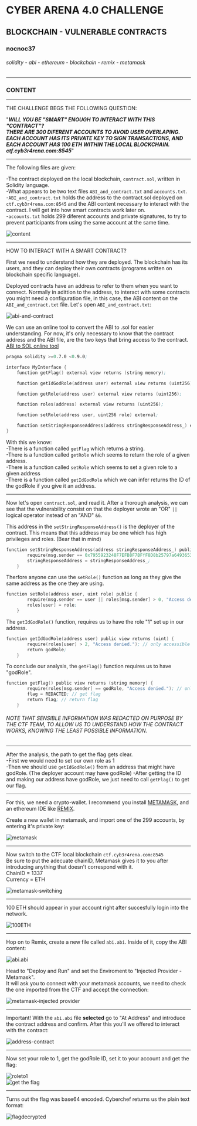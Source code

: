 # CYBER ARENA 4.0 CHALLENGE
## BLOCKCHAIN - VULNERABLE CONTRACTS
### nocnoc37
###### solidity - abi - ethereum - blockchain - remix - metamask
---
### CONTENT
---  
THE CHALLENGE BEGS THE FOLLOWING QUESTION:  

"***WILL YOU BE "SMART" ENOUGH TO INTERACT WITH THIS "CONTRACT"?***  
***THERE ARE 300 DIFERENT ACCOUNTS TO AVOID USER OVERLAPING. EACH ACCOUNT HAS ITS PRIVATE KEY TO SIGN TRANSACTIONS, AND EACH ACCOUNT HAS 100 ETH WITHIN THE LOCAL BLOCKCHAIN.***  
***ctf.cyb3r4rena.com:8545***" 

---  

The following files are given:  

-The contract deployed on the local blockchain, `contract.sol`, written in Solidity language.  
-What appears to be two text files `ABI_and_contract.txt` and `accounts.txt`.  
    -`ABI_and_contract.txt` holds the address to the contract.sol deployed on `ctf.cyb3r4rena.com:8545` and the ABI content necessary to interact with the  contract. I will get into how smart contracts work later on.  
    -`accounts.txt` holds 299 diferent accounts and private signatures, to try to prevent participants from using the same account at the same time.  

![content](https://github.com/1ocho3/CyberArena4.0/blob/main/blockchain02/readme-required/content.png?raw=true)    

---
HOW TO INTERACT WITH A SMART CONTRACT?  

First we need to understand how they are deployed. The blockchain has its users, and they can deploy their own contracts (programs written on blockchain specific language). 

Deployed contracts have an address to refer to them when you want to connect. Normally in adittion to the address, to interact with some contracts you might need a configuration file, in this case, the ABI content on the `ABI_and_contract.txt` file.
Let's open `ABI_and_contract.txt`:  

![abi-and-contract](https://github.com/1ocho3/CyberArena4.0/blob/main/blockchain02/readme-required/abi-and-contract-content.png?raw=true)

We can use an online tool to convert the ABI to .sol for easier understanding. For now, it's only necessary to know that the contract address and the ABI file, are the two keys that bring access to the contract.  
[ABI to SOL online tool](https://gnidan.github.io/abi-to-sol/)  

```s
pragma solidity >=0.7.0 <0.9.0;

interface MyInterface {
    function getFlag() external view returns (string memory);

    function getIdGodRole(address user) external view returns (uint256);

    function getRole(address user) external view returns (uint256);

    function roles(address) external view returns (uint256);

    function setRole(address user, uint256 role) external;

    function setStringResponseAddress(address stringResponseAddress_) external;
}
```

With this we know:  
-There is a function called `getFlag` which returns a string.  
-There is a function called `getRole` which seems to return the role of a given address.  
-There is a function called `setRole` which seems to set a given role to a given address  
-There is a function called `getIdGodRole` which we can infer returns the ID of the godRole if you give it an address.  

---
Now let's open `contract.sol`, and read it.
After a thorough analysis, we can see that the vulnerability consist on that the deployer wrote an "OR" `||` logical operator instead of an "AND" `&&`.  

This address in the `setStringResponseAddress()` is the deployer of the contract. This means that this address may be one which has high privileges and roles. (Bear that in mind)  
```s
function setStringResponseAddress(address stringResponseAddress_) public {
        require(msg.sender == 0x7955923248F7EFB8F7BFfF8D8b25797a6493653d;
        stringResponseAddress = stringResponseAddress_;
    }
```

Therfore anyone can use the `setRole()` function as long as they give the same address as the one they are using.  

```s
function setRole(address user, uint role) public {
        require(msg.sender == user || roles[msg.sender] > 0, "Access denied.");
        roles[user] = role;
    }
```  

The `getIdGodRole()` function, requires us to have the role "1" set up in our address.
```s
function getIdGodRole(address user) public view returns (uint) {
        require(roles[user] > 2, "Access denied."); // only accessible by role 1
        return godRole;
    }
```

To conclude our analysis, the `getFlag()` function requires us to have "godRole".  
```s
function getFlag() public view returns (string memory) {
        require(roles[msg.sender] == godRole, "Access denied."); // only accessible by GodRole
        flag = REDACTED; // get flag
        return flag; // return flag
    }
```
###### NOTE THAT SENSIBLE INFORMATION WAS REDACTED ON PURPOSE BY THE CTF TEAM, TO ALLOW US TO UNDERSTAND HOW THE CONTRACT WORKS, KNOWING THE LEAST POSSIBLE INFORMATION.

---
After the analysis, the path to get the flag gets clear.  
-First we would need to set our own role as 1  
-Then we should use `getIdGodRole()` from an address that might have godRole. (The deployer account may have godRole)
-After getting the ID and making our address have godRole, we just need to call `getFlag()` to get our flag.

---
For this, we need a crypto-wallet. I recommend you install [METAMASK](https://metamask.io/download/), and an ethereum IDE like [REMIX](https://remix.ethereum.org).  

Create a new wallet in metamask, and import one of the 299 accounts, by entering it's private key:  

![metamask](https://github.com/1ocho3/CyberArena4.0/blob/main/blockchain02/readme-required/metamask-import-account.png?raw=true)  

---
Now switch to the CTF local blockchain `ctf.cyb3r4rena.com:8545`  
Be sure to put the adecuate chainID, Metamask gives it to you after introducing anything that doesn't correspond with it.  
ChainID = 1337  
Currency = ETH  

![metamask-switching](https://github.com/1ocho3/CyberArena4.0/blob/main/blockchain02/readme-required/metamask-setting-network.png?raw=true)  

---
100 ETH should appear in your account right after succesfully login into the network.  

![100ETH](https://github.com/1ocho3/CyberArena4.0/blob/main/blockchain02/readme-required/100ETH.png?raw=true)  

---
Hop on to Remix, create a new file called `abi.abi`. Inside of it, copy the ABI content:  

![abi.abi](https://github.com/1ocho3/CyberArena4.0/blob/main/blockchain02/readme-required/remix-create-new-file.png?raw=true)  

Head to "Deploy and Run" and set the Enviroment to "Injected Provider - Metamask".  
It will ask you to connect with your metamask accounts, we need to check the one imported from the CTF and accept the connection:

![metamask-injected provider](https://github.com/1ocho3/CyberArena4.0/blob/main/blockchain02/readme-required/metamask-injected-provider.png?raw=true)  

---
Important! With the `abi.abi` file **selected** go to "At Address" and introduce the contract address and confirm. After this you'll we offered to interact with the contract:  

![address-contract](https://github.com/1ocho3/CyberArena4.0/blob/main/blockchain02/readme-required/contract-address.png?raw=true)  

---  
Now set your role to 1, get the godRole ID, set it to your account and get the flag:  

![roleto1](https://github.com/1ocho3/CyberArena4.0/blob/main/blockchain02/readme-required/contract.png?raw=true)  
![get the flag](https://github.com/1ocho3/CyberArena4.0/blob/main/blockchain02/readme-required/flag%20encrypted.png?raw=true)

---
Turns out the flag was base64 encoded. Cyberchef returns us the plain text format:  

![flagdecrypted](https://github.com/1ocho3/CyberArena4.0/blob/main/blockchain02/readme-required/flag%20decoded.png?raw=true)
